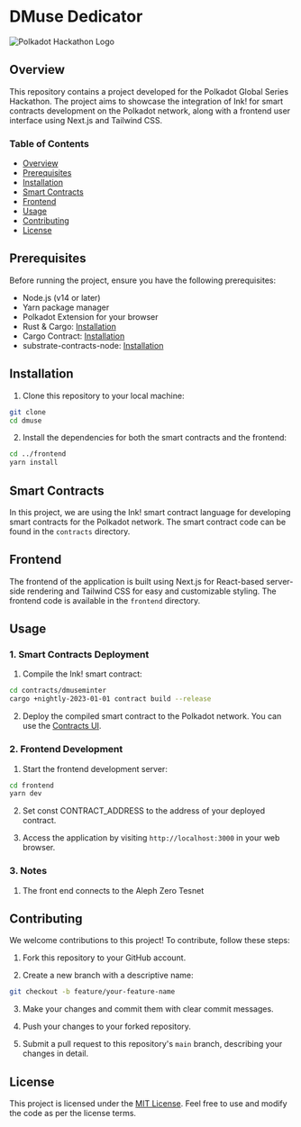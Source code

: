 # DMuse Dedicator

![Polkadot Hackathon Logo](polkadot_hackathon_logo.png)

## Overview

This repository contains a project developed for the Polkadot Global Series Hackathon. The project aims to showcase the integration of Ink! for smart contracts development on the Polkadot network, along with a frontend user interface using Next.js and Tailwind CSS.

### Table of Contents

- [Overview](#overview)
- [Prerequisites](#prerequisites)
- [Installation](#installation)
- [Smart Contracts](#smart-contracts)
- [Frontend](#frontend)
- [Usage](#usage)
- [Contributing](#contributing)
- [License](#license)

## Prerequisites

Before running the project, ensure you have the following prerequisites:

- Node.js (v14 or later)
- Yarn package manager
- Polkadot Extension for your browser
- Rust & Cargo: [Installation](https://doc.rust-lang.org/cargo/getting-started/installation.html)
- Cargo Contract: [Installation](https://github.com/paritytech/cargo-contract#installation)
- substrate-contracts-node: [Installation](https://github.com/paritytech/substrate-contracts-node)

## Installation

1. Clone this repository to your local machine:

```bash
git clone 
cd dmuse
```

2. Install the dependencies for both the smart contracts and the frontend:

```bash
cd ../frontend
yarn install
```

## Smart Contracts

In this project, we are using the Ink! smart contract language for developing smart contracts for the Polkadot network. The smart contract code can be found in the `contracts` directory.

## Frontend

The frontend of the application is built using Next.js for React-based server-side rendering and Tailwind CSS for easy and customizable styling. The frontend code is available in the `frontend` directory.

## Usage

### 1. Smart Contracts Deployment

1. Compile the Ink! smart contract:

```bash
cd contracts/dmuseminter
cargo +nightly-2023-01-01 contract build --release
```

2. Deploy the compiled smart contract to the Polkadot network. You can use the [Contracts UI](https://contracts-ui.substrate.io/).

### 2. Frontend Development

1. Start the frontend development server:

```bash
cd frontend
yarn dev
```

2. Set const CONTRACT_ADDRESS to the address of your deployed contract.

3. Access the application by visiting `http://localhost:3000` in your web browser.

### 3. Notes

1. The front end connects to the Aleph Zero Tesnet

## Contributing

We welcome contributions to this project! To contribute, follow these steps:

1. Fork this repository to your GitHub account.

2. Create a new branch with a descriptive name:

```bash
git checkout -b feature/your-feature-name
```

3. Make your changes and commit them with clear commit messages.

4. Push your changes to your forked repository.

5. Submit a pull request to this repository's `main` branch, describing your changes in detail.

## License

This project is licensed under the [MIT License](LICENSE). Feel free to use and modify the code as per the license terms.